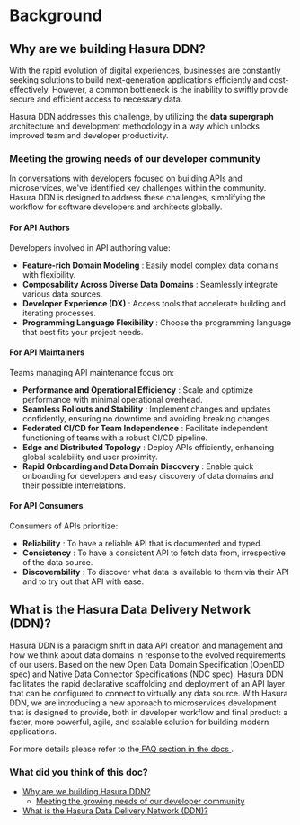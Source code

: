 # Background

## Why are we building Hasura DDN?​

With the rapid evolution of digital experiences, businesses are constantly seeking solutions to build next-generation
applications efficiently and cost-effectively. However, a common bottleneck is the inability to swiftly provide secure
and efficient access to necessary data.

Hasura DDN addresses this challenge, by utilizing the **data supergraph** architecture and development methodology in a way which unlocks improved team and developer productivity.

### Meeting the growing needs of our developer community​

In conversations with developers focused on building APIs and microservices, we've identified key challenges within the
community. Hasura DDN is designed to address these challenges, simplifying the workflow for software developers and
architects globally.

#### For API Authors​

Developers involved in API authoring value:

- **Feature-rich Domain Modeling** : Easily model complex data domains with flexibility.
- **Composability Across Diverse Data Domains** : Seamlessly integrate various data sources.
- **Developer Experience (DX)** : Access tools that accelerate building and iterating processes.
- **Programming Language Flexibility** : Choose the programming language that best fits your project needs.


#### For API Maintainers​

Teams managing API maintenance focus on:

- **Performance and Operational Efficiency** : Scale and optimize performance with minimal operational overhead.
- **Seamless Rollouts and Stability** : Implement changes and updates confidently, ensuring no downtime and avoiding
breaking changes.
- **Federated CI/CD for Team Independence** : Facilitate independent functioning of teams with a robust CI/CD pipeline.
- **Edge and Distributed Topology** : Deploy APIs efficiently, enhancing global scalability and user proximity.
- **Rapid Onboarding and Data Domain Discovery** : Enable quick onboarding for developers and easy discovery of data
domains and their possible interrelations.


#### For API Consumers​

Consumers of APIs prioritize:

- **Reliability** : To have a reliable API that is documented and typed.
- **Consistency** : To have a consistent API to fetch data from, irrespective of the data source.
- **Discoverability** : To discover what data is available to them via their API and to try out that API with ease.


## What is the Hasura Data Delivery Network (DDN)?​

Hasura DDN is a paradigm shift in data API creation and management and how we think about data domains in response to
the evolved requirements of our users. Based on the new Open Data Domain Specification (OpenDD spec) and Native Data
Connector Specifications (NDC spec), Hasura DDN facilitates the rapid declarative scaffolding and deployment of an API
layer that can be configured to connect to virtually any data source. With Hasura DDN, we are introducing a new approach
to microservices development that is designed to provide, both in developer workflow and final product: a faster, more
powerful, agile, and scalable solution for building modern applications.

For more details please refer to the[ FAQ section in the docs ](https://hasura.io/docs/3.0/faq/).

### What did you think of this doc?

- [ Why are we building Hasura DDN? ](https://hasura.io/docs/3.0/basics/background/#why-are-we-building-hasura-ddn)
    - [ Meeting the growing needs of our developer community ](https://hasura.io/docs/3.0/basics/background/#meeting-the-growing-needs-of-our-developer-community)
- [ What is the Hasura Data Delivery Network (DDN)? ](https://hasura.io/docs/3.0/basics/background/#what-is-the-hasura-data-delivery-network-ddn)
